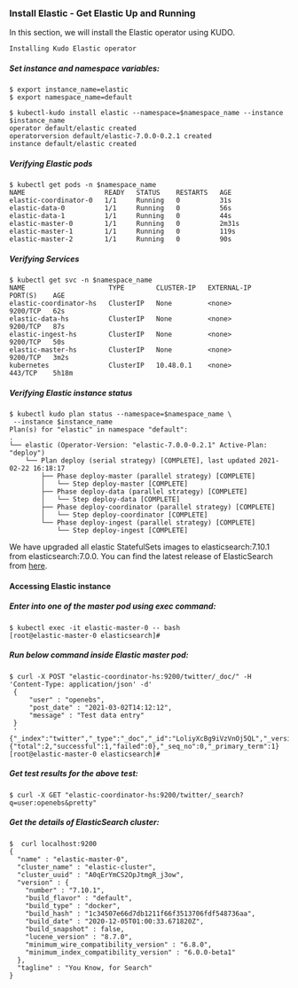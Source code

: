 ### Install Elastic - Get Elastic Up and Running

In this section, we will install the Elastic operator using KUDO.

`Installing Kudo Elastic operator`
##### Set instance and namespace variables:
```
$ export instance_name=elastic
$ export namespace_name=default

$ kubectl-kudo install elastic --namespace=$namespace_name --instance $instance_name
operator default/elastic created
operatorversion default/elastic-7.0.0-0.2.1 created
instance default/elastic created

```

##### Verifying Elastic pods

```
$ kubectl get pods -n $namespace_name
NAME                    READY   STATUS    RESTARTS   AGE
elastic-coordinator-0   1/1     Running   0          31s
elastic-data-0          1/1     Running   0          56s
elastic-data-1          1/1     Running   0          44s
elastic-master-0        1/1     Running   0          2m31s
elastic-master-1        1/1     Running   0          119s
elastic-master-2        1/1     Running   0          90s
```

##### Verifying Services

```
$ kubectl get svc -n $namespace_name
NAME                     TYPE        CLUSTER-IP   EXTERNAL-IP   PORT(S)    AGE
elastic-coordinator-hs   ClusterIP   None         <none>        9200/TCP   62s
elastic-data-hs          ClusterIP   None         <none>        9200/TCP   87s
elastic-ingest-hs        ClusterIP   None         <none>        9200/TCP   50s
elastic-master-hs        ClusterIP   None         <none>        9200/TCP   3m2s
kubernetes               ClusterIP   10.48.0.1    <none>        443/TCP    5h18m
```

##### Verifying Elastic instance status

```
$ kubectl kudo plan status --namespace=$namespace_name \
 --instance $instance_name
Plan(s) for "elastic" in namespace "default":
.
└── elastic (Operator-Version: "elastic-7.0.0-0.2.1" Active-Plan: "deploy")
    └── Plan deploy (serial strategy) [COMPLETE], last updated 2021-02-22 16:18:17
        ├── Phase deploy-master (parallel strategy) [COMPLETE]
        │   └── Step deploy-master [COMPLETE]
        ├── Phase deploy-data (parallel strategy) [COMPLETE]
        │   └── Step deploy-data [COMPLETE]
        ├── Phase deploy-coordinator (parallel strategy) [COMPLETE]
        │   └── Step deploy-coordinator [COMPLETE]
        └── Phase deploy-ingest (parallel strategy) [COMPLETE]
            └── Step deploy-ingest [COMPLETE]
```

We have upgraded all elastic StatefulSets images to elasticsearch:7.10.1 from elasticsearch:7.0.0. You can find the latest release of ElasticSearch from [here](https://www.docker.elastic.co/).


#### Accessing Elastic instance

##### Enter into one of the master pod using exec command:

```
$ kubectl exec -it elastic-master-0 -- bash
[root@elastic-master-0 elasticsearch]#
```

##### Run below command inside Elastic master pod:
```
$ curl -X POST "elastic-coordinator-hs:9200/twitter/_doc/" -H 'Content-Type: application/json' -d'
 {
     "user" : "openebs",
     "post_date" : "2021-03-02T14:12:12",
     "message" : "Test data entry"
 }
 '
{"_index":"twitter","_type":"_doc","_id":"LoliyXcBg9iVzVnOj5QL","_version":1,"result":"created","_shards":{"total":2,"successful":1,"failed":0},"_seq_no":0,"_primary_term":1}[root@elastic-master-0 elasticsearch]#
```

##### Get test results for the above test:
```
$ curl -X GET "elastic-coordinator-hs:9200/twitter/_search?q=user:openebs&pretty"
```

##### Get the details of ElasticSearch cluster:
```
$  curl localhost:9200
{
  "name" : "elastic-master-0",
  "cluster_name" : "elastic-cluster",
  "cluster_uuid" : "A0qErYmCS2OpJtmgR_j3ow",
  "version" : {
    "number" : "7.10.1",
    "build_flavor" : "default",
    "build_type" : "docker",
    "build_hash" : "1c34507e66d7db1211f66f3513706fdf548736aa",
    "build_date" : "2020-12-05T01:00:33.671820Z",
    "build_snapshot" : false,
    "lucene_version" : "8.7.0",
    "minimum_wire_compatibility_version" : "6.8.0",
    "minimum_index_compatibility_version" : "6.0.0-beta1"
  },
  "tagline" : "You Know, for Search"
}
```